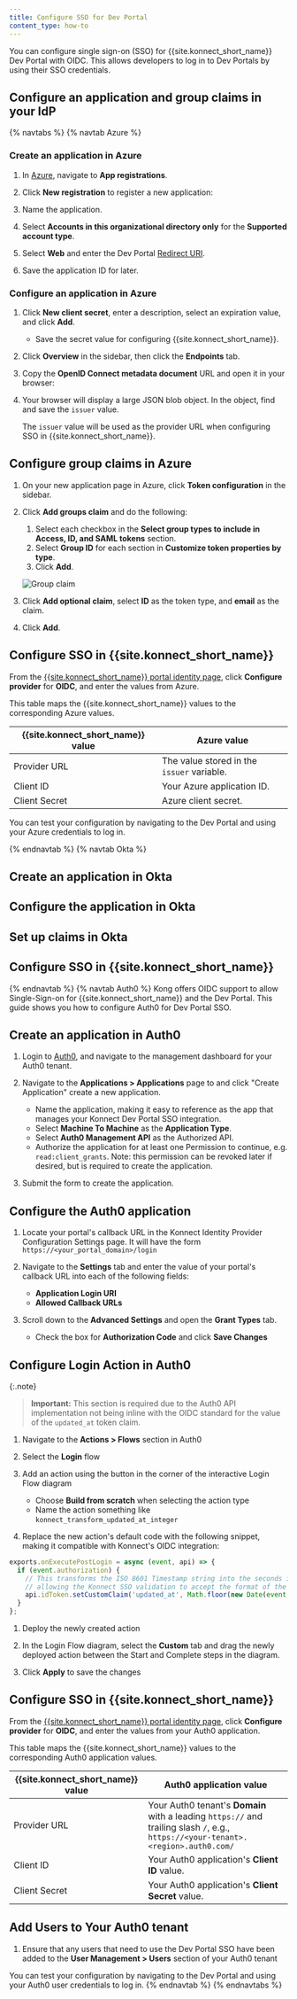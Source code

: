 ```yaml
---
title: Configure SSO for Dev Portal
content_type: how-to
---
```


You can configure single sign-on (SSO) for {{site.konnect_short_name}} Dev Portal with OIDC. This allows developers to log in to Dev Portals by using their SSO credentials. 

<!--Do developers get auto approved in Dev Portal then?-->

<!-- would we recommend SSO instead of adding developers and teams from IdPs if we don't want to map team? Or would we maybe recommend both (one to create/map devs and the other to let them log in to Dev Portal)-->

<!-- should we add a note that this SSO is different than the one for Konnect? As in, if they want to use SSO for logging in to Konnect, they still need to configure that separately?-->

## Configure an application and group claims in your IdP
{% navtabs %}
{% navtab Azure %}

### Create an application in Azure

1. In [Azure](https://portal.azure.com/), navigate to **App registrations**. 

1. Click **New registration** to register a new application:

1. Name the application.

1. Select **Accounts in this organizational directory only** for the **Supported account type**. 

1. Select **Web** and enter the Dev Portal [Redirect URI](/konnect/dev-portal/access/). 
    
1. Save the application ID for later.


### Configure an application in Azure

1. Click **New client secret**, enter a description, select an expiration value, and click **Add**.
    
    * Save the secret value for configuring {{site.konnect_short_name}}.


1. Click **Overview** in the sidebar, then click the **Endpoints** tab.

1. Copy the **OpenID Connect metadata document** URL and open it in your browser:

1.  Your browser will display a large JSON blob object. In the object, find and save the `issuer` value.
    
    The `issuer` value will be used as the provider URL when configuring SSO in {{site.konnect_short_name}}.

## Configure group claims in Azure

1. On your new application page in Azure, click **Token configuration** in the sidebar.

1. Click **Add groups claim** and do the following:
    1. Select each checkbox in the **Select group types to include in Access, ID, and SAML tokens** section. 
    1. Select **Group ID** for each section in **Customize token properties by type**.
    1. Click **Add**. 

    ![Group claim](/assets/images/products/konnect/dev-portal/azure-group-claim.png)

1. Click **Add optional claim**, select **ID** as the token type, and **email** as the claim.

1. Click **Add**.

## Configure SSO in {{site.konnect_short_name}}

From the [{{site.konnect_short_name}} portal identity page](https://cloud.konghq.com/portal/portal-settings#identity), click **Configure provider** for **OIDC**, and enter the values from Azure.

This table maps the {{site.konnect_short_name}} values to the corresponding Azure values. 

| {{site.konnect_short_name}} value      | Azure value |
| ----------- | ----------- |
| Provider URL      | The value stored in the `issuer` variable. |
| Client ID   | Your Azure application ID.        |
| Client Secret | Azure client secret.|

You can test your configuration by navigating to the Dev Portal and using your Azure credentials to log in. 

{% endnavtab %}
{% navtab Okta %}
## Create an application in Okta
## Configure the application in Okta
## Set up claims in Okta
## 
## Configure SSO in {{site.konnect_short_name}}
{% endnavtab %}
{% navtab Auth0 %}
Kong offers OIDC support to allow Single-Sign-on for {{site.konnect_short_name}} and the Dev Portal. This guide shows you how to configure Auth0 for Dev Portal SSO.

## Create an application in Auth0

1. Login to [Auth0](https://auth0.com/), and navigate to the management dashboard for your Auth0 tenant.

1. Navigate to the **Applications > Applications** page to and click "Create Application" create a new application.

    * Name the application, making it easy to reference as the app that manages your Konnect Dev Portal SSO integration.
    * Select **Machine To Machine** as the **Application Type**.
    * Select **Auth0 Management API** as the Authorized API.
    * Authorize the application for at least one Permission to continue, e.g. `read:client_grants`. Note: this permission can be revoked later if desired, but is required to create the application.

1. Submit the form to create the application.

## Configure the Auth0 application

1. Locate your portal's callback URL in the Konnect Identity Provider Configuration Settings page. It will have the form `https://<your_portal_domain>/login`
1. Navigate to the **Settings** tab and enter the value of your portal's callback URL into each of the following fields:

    * **Application Login URI**
    * **Allowed Callback URLs**

1. Scroll down to the **Advanced Settings** and open the **Grant Types** tab.

    * Check the box for **Authorization Code** and click **Save Changes**

## Configure Login Action in Auth0

   {:.note}
   > **Important:** This section is required due to the Auth0 API implementation not being inline with the OIDC standard for the value of the `updated_at` token claim.
1. Navigate to the **Actions > Flows** section in Auth0

1. Select the **Login** flow

1. Add an action using the button in the corner of the interactive Login Flow diagram

    * Choose **Build from scratch** when selecting the action type
    * Name the action something like `konnect_transform_updated_at_integer`

1. Replace the new action's default code with the following snippet, making it compatible with Konnect's OIDC integration:

```js
exports.onExecutePostLogin = async (event, api) => {
  if (event.authorization) {
    // This transforms the ISO 8601 Timestamp string into the seconds integer representation that is expected for the OIDC standard,
    // allowing the Konnect SSO validation to accept the format of the `updated_at` property when parsing the token claim.
    api.idToken.setCustomClaim('updated_at', Math.floor(new Date(event.user.updated_at).getTime()/1000))
  }
};
```

1. Deploy the newly created action

1. In the Login Flow diagram, select the **Custom** tab and drag the newly deployed action between the Start and Complete steps in the diagram.

1. Click **Apply** to save the changes

## Configure SSO in {{site.konnect_short_name}}

From the [{{site.konnect_short_name}} portal identity page](https://cloud.konghq.com/portal/portal-settings#identity), click **Configure provider** for **OIDC**, and enter the values from your Auth0 application.

This table maps the {{site.konnect_short_name}} values to the corresponding Auth0 application values. 

| {{site.konnect_short_name}} value      | Auth0 application value |
| ----------- | ----------- |
| Provider URL      | Your Auth0 tenant's **Domain** with a leading `https://` and trailing slash `/`, e.g., `https://<your-tenant>.<region>.auth0.com/` |
| Client ID   | Your Auth0 application's **Client ID** value.        |
| Client Secret | Your Auth0 application's **Client Secret** value.|

## Add Users to Your Auth0 tenant

1. Ensure that any users that need to use the Dev Portal SSO have been added to the **User Management > Users** section of your Auth0 tenant


You can test your configuration by navigating to the Dev Portal and using your Auth0 user credentials to log in.
{% endnavtab %}
{% endnavtabs %}